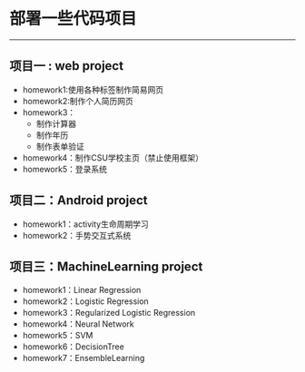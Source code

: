 # 部署一些代码项目
---
## 项目一 : web project

- homework1:使用各种标签制作简易网页
- homework2:制作个人简历网页
- homework3：
  - 制作计算器
  - 制作年历
  - 制作表单验证
- homework4：制作CSU学校主页（禁止使用框架）
- homework5：登录系统



## 项目二：Android project

- homework1：activity生命周期学习
- homework2：手势交互式系统



## 项目三：MachineLearning project

- homework1：Linear Regression
- homework2：Logistic Regression
- homework3：Regularized Logistic Regression
- homework4：Neural Network
- homework5：SVM
- homework6：DecisionTree
- homework7：EnsembleLearning

